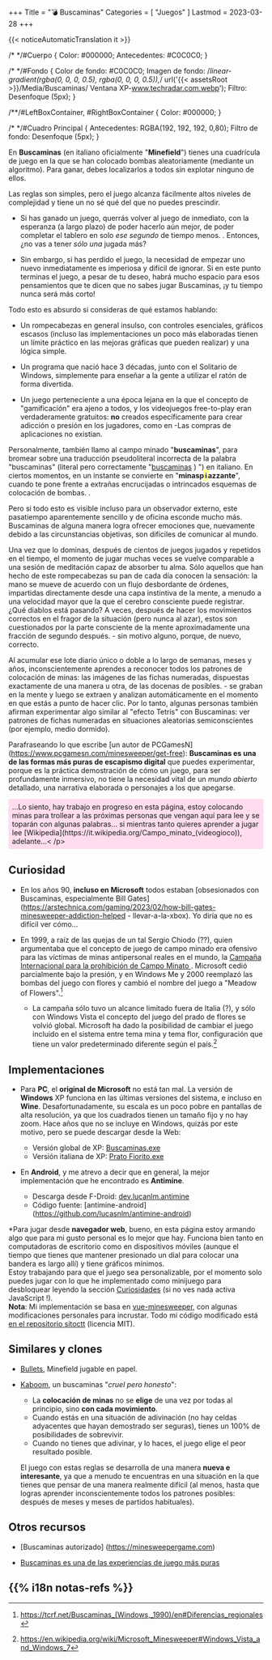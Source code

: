+++
Title = "💣 Buscaminas"
Categories = [ "Juegos" ]
Lastmod = 2023-03-28
+++

{{< noticeAutomaticTranslation it >}}



<estilo>/*
*/#Cuerpo {
	Color: #000000;
	Antecedentes: #C0C0C0;
}

/*
*/#Fondo {
	Color de fondo: #C0C0C0;
	Imagen de fondo: /*linear-gradient(rgba(0, 0, 0, 0.5), rgba(0, 0, 0, 0.5)),*/ url('{{< assetsRoot >}}/Media/Buscaminas/ Ventana XP-www.techradar.com.webp');
	Filtro: Desenfoque (5px);
}

/**/#LeftBoxContainer, #RightBoxContainer { Color: #000000; }

/*
*/#Cuadro Principal {
	Antecedentes: RGBA(192, 192, 192, 0,80);
	Filtro de fondo: Desenfoque (5px);
}
</estilo>

En **Buscaminas** (en italiano oficialmente "**Minefield**") tienes una cuadrícula de juego en la que se han colocado bombas aleatoriamente (mediante un algoritmo). Para ganar, debes localizarlos a todos sin explotar ninguno de ellos.

Las reglas son simples, pero el juego alcanza fácilmente altos niveles de complejidad y tiene un no sé qué del que no puedes prescindir.

<!-- Para el tipo de juego, un simple rompecabezas insulso nacido en una era donde casi ningún videojuego fue construido para causar adicción a los jugadores, es terriblemente capaz de obsesionarte. -->

* Si has ganado un juego, querrás volver al juego de inmediato, con la esperanza (a largo plazo) de poder hacerlo aún mejor, de poder completar el tablero en solo _ese segundo_ de tiempo menos. . Entonces, ¿no vas a tener _sólo una_ jugada más?

* Sin embargo, si has perdido el juego, la necesidad de empezar uno nuevo inmediatamente es imperiosa y difícil de ignorar. Si en este punto terminas el juego, a pesar de tu deseo, habrá mucho espacio para esos pensamientos que te dicen que no sabes jugar Buscaminas, ¡y tu tiempo nunca será más corto!

Todo esto es absurdo si consideras de qué estamos hablando:

* Un rompecabezas en general insulso, con controles esenciales, gráficos escasos (incluso las implementaciones un poco más elaboradas tienen un límite práctico en las mejoras gráficas que pueden realizar) y una lógica simple.

* Un programa que nació hace 3 décadas, junto con el Solitario de Windows, simplemente para enseñar a la gente a utilizar el ratón de forma divertida.

* Un juego perteneciente a una época lejana en la que el concepto de "gamificación" era ajeno a todos, y los videojuegos free-to-play eran verdaderamente gratuitos: **no** creados específicamente para crear adicción o presión en los jugadores, como en -Las compras de aplicaciones no existían.

Personalmente, también llamo al campo minado "**buscaminas**", para bromear sobre una traducción pseudoliteral incorrecta de la palabra "buscaminas" (literal pero correctamente "[buscaminas](https://it.wikipedia.org/Buscaminas) ) ") en italiano. En ciertos momentos, en un instante se convierte en "**minasp<span style="border: 2px dotted yellow;">i</span>azzante**", cuando te pone frente a extrañas encrucijadas o intrincados esquemas de colocación de bombas. .

Pero si todo esto es visible incluso para un observador externo, este pasatiempo aparentemente sencillo y de oficina esconde mucho más. Buscaminas de alguna manera logra ofrecer emociones que, nuevamente debido a las circunstancias objetivas, son difíciles de comunicar al mundo.

Una vez que lo dominas, después de cientos de juegos jugados y repetidos en el tiempo, el momento de jugar muchas veces se vuelve comparable a una sesión de meditación capaz de absorber tu alma. Sólo aquellos que han hecho de este rompecabezas su pan de cada día conocen la sensación: la mano se mueve de acuerdo con un flujo desbordante de órdenes, impartidas directamente desde una capa instintiva de la mente, a menudo a una velocidad mayor que la que el cerebro consciente puede registrar. ¿Qué diablos está pasando? A veces, después de hacer los movimientos correctos en el fragor de la situación (pero nunca al azar), estos son cuestionados por la parte consciente de la mente aproximadamente una fracción de segundo después. - sin motivo alguno, porque, de nuevo, correcto.

Al acumular ese lote diario único o doble a lo largo de semanas, meses y años, inconscientemente aprendes a reconocer todos los patrones de colocación de minas: las imágenes de las fichas numeradas, dispuestas exactamente de una manera u otra, de las docenas de posibles. - se graban en la mente y luego se extraen y analizan automáticamente en el momento en que estás a punto de hacer clic. Por lo tanto, algunas personas también afirman experimentar algo similar al "efecto Tetris" con Buscaminas: ver patrones de fichas numeradas en situaciones aleatorias semiconscientes (por ejemplo, medio dormido).

Parafraseando lo que escribe [un autor de PCGamesN] (https://www.pcgamesn.com/minesweeper/get-free): **Buscaminas es una de las formas más puras de escapismo digital** que puedes experimentar, porque es la práctica demostración de cómo un juego, para ser profundamente inmersivo, no tiene la necesidad vital de un _mundo abierto_ detallado, una narrativa elaborada o personajes a los que apegarse.

<p markdown="1" style="background: #fde; padding: 0.5em;">...Lo siento, hay trabajo en progreso en esta página, estoy colocando minas para trollear a las próximas personas que vengan aquí para lee y se toparán con algunas palabras... si mientras tanto quieres aprender a jugar lee [Wikipedia](https://it.wikipedia.org/Campo_minato_(videogioco)), adelante...< /p>

## Curiosidad

<div class="Casillero Buscaminas"></div>

* En los años 90, **incluso en Microsoft** todos estaban [obsesionados con Buscaminas, especialmente Bill Gates](https://arstechnica.com/gaming/2023/02/how-bill-gates-minesweeper-addiction-helped - llevar-a-la-xbox). Yo diría que no es difícil ver cómo...

* En 1999, a raíz de las quejas de un tal Sergio Chiodo (??), quien argumentaba que el concepto de juego de campo minado era ofensivo para las víctimas de minas antipersonal reales en el mundo, la [Campaña Internacional para la prohibición de Campo Minato ](http://fc.retecivica.milano.it/rcmweb/fnm/princ.htm#italiano). Microsoft cedió parcialmente bajo la presión, y en Windows Me y 2000 reemplazó las bombas del juego con flores y cambió el nombre del juego a "Meadow of Flowers".[^Diferencias_regionales]

	* La campaña sólo tuvo un alcance limitado fuera de Italia (?), y sólo con Windows Vista el concepto del juego del prado de flores se volvió global. Microsoft ha dado la posibilidad de cambiar el juego incluido en el sistema entre tema mina y tema flor, configuración que tiene un valor predeterminado diferente según el país.[^Windows_Vista_and_Windows_7]

## Implementaciones

<div class="ListNoInMargin" markdown="1">

* Para **PC**, el **original de Microsoft** no está tan mal. La versión de **Windows** XP funciona en las últimas versiones del sistema, e incluso en **Wine**. Desafortunadamente, su escala es un poco pobre en pantallas de alta resolución, ya que los cuadrados tienen un tamaño fijo y no hay zoom. Hace años que no se incluye en Windows, quizás por este motivo, pero se puede descargar desde la Web:  
	* Versión global de XP: [Buscaminas.exe](https://archive.org/download/Minesweeper_201811/Minesweeper.exe)  
	* Versión italiana de XP: [Prato Fiorito.exe](https://archive.org/download/prato-fiorito/PRATO_FIORITO.exe)

* En **Android**, y me atrevo a decir que en general, la mejor implementación que he encontrado es **Antimine**.  
	* Descarga desde F-Droid: [dev.lucanlm.antimine](https://f-droid.org/packages/dev.lucanlm.antimine)  
	* Código fuente: [antimine-android] (https://github.com/lucasnlm/antimine-android)

*Para jugar desde **navegador web**, bueno, en esta página estoy armando algo que para mi gusto personal es lo mejor que hay. Funciona bien tanto en computadoras de escritorio como en dispositivos móviles (aunque el tiempo que tienes que mantener presionado un dial para colocar una bandera es largo allí) y tiene gráficos mínimos.  
Estoy trabajando para que el juego sea personalizable, por el momento solo puedes jugar con lo que he implementado como minijuego para desbloquear leyendo la sección [Curiosidades](#-Curiosidades) (si no ves nada activa JavaScript !).  
**Nota**: Mi implementación se basa en [vue-minesweeper](https://github.com/antfu/vue-minesweeper), con algunas modificaciones personales para incrustar. Todo mi código modificado está [en el repositorio sitoctt](https://gitlab.com/octtspacc/sitoctt/-/tree/main/Assets/vuesweeper-core) (licencia MIT).

</div>

## Similares y clones

* [Bullets](https://ojs.aaai.org/index.php/AAAI/article/view/21561/21310), Minefield jugable en papel.

* [Kaboom](https://pwmarcz.pl/blog/kaboom), un buscaminas "_cruel pero honesto_":
	* La **colocación de minas** no se **elige** de una vez por todas al principio, sino **con cada movimiento**.
	* Cuando estás en una situación de adivinación (no hay celdas adyacentes que hayan demostrado ser seguras), tienes un 100% de posibilidades de sobrevivir.
	* Cuando no tienes que adivinar, y lo haces, el juego elige el peor resultado posible.

	El juego con estas reglas se desarrolla de una manera **nueva e interesante**, ya que a menudo te encuentras en una situación en la que tienes que pensar de una manera realmente difícil (al menos, hasta que logras aprender inconscientemente todos los patrones posibles: después de meses y meses de partidos habituales).

## Otros recursos

* [Buscaminas autorizado] (https://minesweepergame.com)

* [Buscaminas es una de las experiencias de juego más puras](https://old.reddit.com/r/patientgamers/comments/11i6zqy/minesweeper_is_one_of_the_purest_gaming/)

## {{% i18n notas-refs %}}

[^Diferencias_regionales]: <https://tcrf.net/Buscaminas_(Windows,_1990)/en#Diferencias_regionales>
[^Windows_Vista_and_Windows_7]: <https://en.wikipedia.org/wiki/Microsoft_Minesweeper#Windows_Vista_and_Windows_7>
[^PageBg]: **Fondo de la página**: [Fuente](https://www.techradar.com/news/gaming/the-most-successful-game-ever-a-history-of-minesweeper-596504)

<script src="/Assets/BuscaminasEmbed.js"></script>